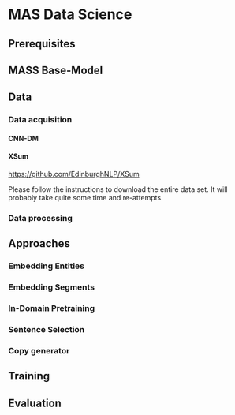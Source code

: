 # MAS Data Science

## Prerequisites

## MASS Base-Model

## Data 

### Data acquisition

#### CNN-DM



#### XSum

https://github.com/EdinburghNLP/XSum

Please follow the instructions to download the entire data set. It will probably take quite some time and re-attempts.

### Data processing

## Approaches

### Embedding Entities

### Embedding Segments

### In-Domain Pretraining

### Sentence Selection

### Copy generator

## Training

## Evaluation
